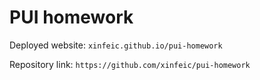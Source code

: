 # PUI homework

Deployed website: `xinfeic.github.io/pui-homework`

Repository link: `https://github.com/xinfeic/pui-homework`
